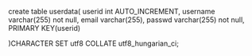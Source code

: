 create table userdata(
	userid int AUTO_INCREMENT,
    username varchar(255) not null,
    email varchar(255),
    passwd varchar(255) not null,
    PRIMARY KEY(userid)

)CHARACTER SET utf8 COLLATE utf8_hungarian_ci;
